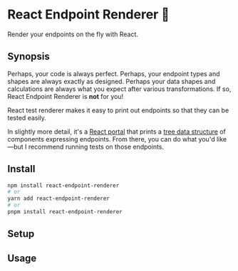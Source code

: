 # React Endpoint Renderer 🧪

Render your endpoints on the fly with React. 

## Synopsis

Perhaps, your code is always perfect. Perhaps, your endpoint types and shapes are always exactly as designed. Perhaps your data shapes and calculations are always what you expect after various transformations. If so, React Endpoint Renderer is **not** for you! 

React test renderer makes it easy to print out endpoints so that they can be tested easily. 

In slightly more detail, it's a [React portal](https://reactjs.org/docs/portals.html) that prints a [tree data structure](https://en.wikipedia.org/wiki/Tree_(data_structure)#:~:text=A%20tree%20data%20structure%20can,none%20points%20to%20the%20root.) of components expressing endpoints. From there, you can do what you'd like—but I recommend running tests on those endpoints.  

## Install

```sh
npm install react-endpoint-renderer
# or
yarn add react-endpoint-renderer
# or
pnpm install react-endpoint-renderer
```

## Setup



## Usage
